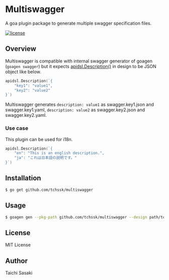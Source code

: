 # Multiswagger

A goa plugin package to generate multiple swagger specification files.

[![license](https://img.shields.io/github/license/tchssk/multiswagger?maxAge=2592000)]()

## Overview

Multiswagger is compatible with internal swagger generator of goagen (`goagen swagger`) but it expects [apidsl.Description()](https://godoc.org/github.com/goadesign/goa/design/apidsl#Description) in design to be JSON object like below.

```go
apidsl.Description(`{
	"key1": "value1",
	"key2": "value2"
}`)
```

Multiswagger generates `description: value1` as swagger.key1.json and swagger.key1.yaml, `description: value2` as swagger.key2.json and swagger.key2.yaml.

### Use case

This plugin can be used for i18n.

```go
apidsl.Description(`{
	"en": "This is an english description.",
	"ja": "これは日本語の説明です。"
}`)
```

## Installation

```sh
$ go get github.com/tchssk/multiswagger
```

## Usage


```sh
$ goagen gen --pkg-path github.com/tchssk/multiswagger --design path/to/your/design
```

## License

MIT License

## Author

Taichi Sasaki